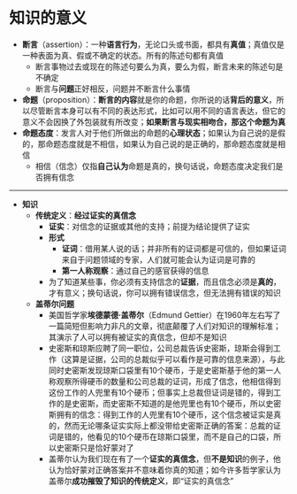 # 知识的意义
* **断言**（assertion）：一种**语言行为**，无论口头或书面，都具有**真值**；真值仅是一种表面为真、假或不确定的状态。所有的陈述句都有真值
  * 断言事物过去或现在的陈述句要么为真，要么为假，断言未来的陈述句是不确定
  * 断言与**问题**正好相反，问题并不断言什么事情
* **命题**（proposition）：**断言的内容**就是你的命题，你所说的话**背后的意义**，所以尽管断言本身可以有不同的表达形式，比如可以用不同的语言表达，但它的意义不会因换了外包装就有所改变；**如果断言与现实相吻合，那这个命题为真**
* **命题态度**：发言人对于他们所做出的命题的**心理状态**；如果认为自己说的是假的，那命题态度就是不相信，如果认为自己说的是正确的，那命题态度就是相信
  * 相信（信念）仅指**自己认为**命题是真的，换句话说，命题态度决定我们是否拥有信念
---
* **知识**
  * **传统定义**：**经过证实的真信念**
    * **证实**：对信念的证据或其他的支持；前提为结论提供了证实
    * **形式**
      * **证词**：借用某人说的话；并非所有的证词都是可信的，但如果证词来自于问题领域的专家，人们就可能会认为证词是可靠的
      * **第一人称观察**：通过自己的感官获得的信息
    * 为了知道某些事，你必须有支持信念的**证据**，而且信念必须是**真的**，才有意义；换句话说，你可以拥有错误信念，但无法拥有错误的知识
  * **盖蒂尔问题**
    * 美国哲学家**埃德蒙德·盖蒂尔**（Edmund Gettier）在1960年左右写了一篇简短但影响力非凡的文章，彻底颠覆了人们对知识的理解标准；其演示了人可以拥有被证实的真信念，但却不是知识
    * 史密斯和琼斯应聘了同一职位，公司总裁告诉史密斯，琼斯会得到工作（这算是证据，公司的总裁似乎可以看作是可靠的信息来源），与此同时史密斯发现琼斯口袋里有10个硬币，于是史密斯基于他的第一人称观察所得硬币的数量和公司总裁的证词，形成了信念，他相信得到这份工作的人兜里有10个硬币；但事实上总裁但证词是错的，得到工作的是史密斯，而史密斯不知道的是他兜里也有10个硬币，所以史密斯拥有的信念：得到工作的人兜里有10个硬币，这个信念被证实是真的，然而无论哪条证实实际上都没带给史密斯正确的答案：总裁的证词是错的，他看见的10个硬币在琼斯口袋里，而不是自己的口袋，所以史密斯只是恰好蒙对了
    * 盖蒂尔认为我们现在有了一个**证实的真信念**，但**不是知识**的例子，他认为恰好蒙对正确答案并不意味着你真的知道；如今许多哲学家认为盖蒂尔**成功摧毁了知识的传统定义**，即“证实的真信念”